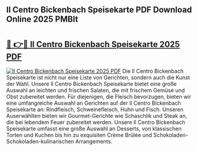 ## Il Centro Bickenbach Speisekarte PDF Download Online 2025 PMBlt

# <h2><a href="http://gc7kcen.nevu.top/?p=Il+Centro+Bickenbach+Speisekarte">🔗 👉🔴 Il Centro Bickenbach Speisekarte 2025 PDF</a></h2>

[![Il Centro Bickenbach Speisekarte 2025 PDF](https://i.imgur.com/dBaPXMq.png)](http://gc7kcen.nevu.top/?p=Il+Centro+Bickenbach+Speisekarte)
Die Il Centro Bickenbach Speisekarte ist nicht nur eine Liste von Gerichten, sondern auch die Kunst der Wahl. Unsere Il Centro Bickenbach Speisekarte bietet eine große Auswahl an leichten und frischen Salaten, die mit frischem Gemüse und Obst zubereitet werden. Für diejenigen, die Fleisch bevorzugen, bieten wir eine umfangreiche Auswahl an Gerichten auf der Il Centro Bickenbach Speisekarte an: Rindfleisch, Schweinefleisch, Huhn und Fisch. Unseren Auserwählten bieten wir Gourmet-Gerichte wie Schaschlik und Steak an, die bei lebendem Feuer zubereitet werden. Unsere Il Centro Bickenbach Speisekarte umfasst eine große Auswahl an Desserts, von klassischen Torten und Kuchen bis hin zu exquisiten Crème Brûlée und Schokoladen-Schokoladen-kulinarischen Arrangements.
